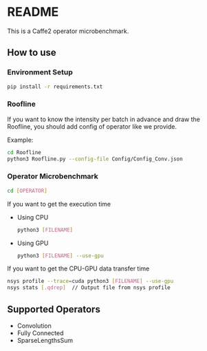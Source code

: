 # README

This is a Caffe2 operator microbenchmark.

## How to use
### Environment Setup
```sh
pip install -r requirements.txt
```
### Roofline
If you want to know the intensity per batch in advance and draw the Roofline, you should add config of operator like we provide.

Example:
```sh
cd Roofline
python3 Roofline.py --config-file Config/Config_Conv.json
```
### Operator Microbenchmark
```sh
cd [OPERATOR]
```

If you want to get the execution time

- Using CPU

    ```sh
    python3 [FILENAME]
    ```

- Using GPU

    ```sh
    python3 [FILENAME] --use-gpu
    ```

If you want to get the CPU-GPU data transfer time

```sh
nsys profile --trace=cuda python3 [FILENAME] --use-gpu
nsys stats [.qdrep]  // Output file from nsys profile
```
## Supported Operators
- Convolution
- Fully Connected
- SparseLengthsSum
